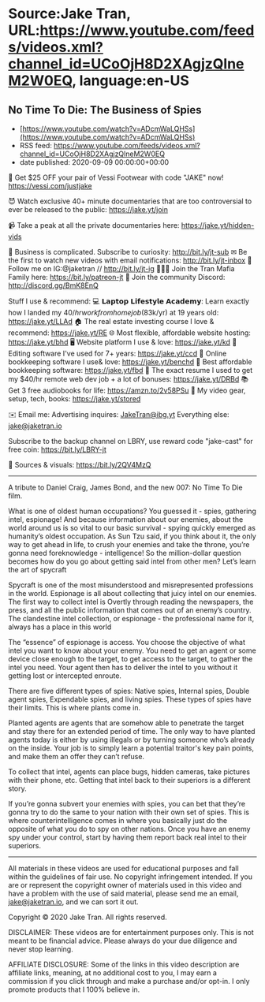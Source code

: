 # Source:Jake Tran, URL:https://www.youtube.com/feeds/videos.xml?channel_id=UCoOjH8D2XAgjzQlneM2W0EQ, language:en-US

## No Time To Die: The Business of Spies
 - [https://www.youtube.com/watch?v=ADcmWaLQHSs](https://www.youtube.com/watch?v=ADcmWaLQHSs)
 - RSS feed: https://www.youtube.com/feeds/videos.xml?channel_id=UCoOjH8D2XAgjzQlneM2W0EQ
 - date published: 2020-09-09 00:00:00+00:00

👞 Get $25 OFF your pair of Vessi Footwear with code "JAKE" now! https://vessi.com/justjake

😈 Watch exclusive 40+ minute documentaries that are too controversial to ever be released to the public: https://jake.yt/join 

📹 Take a peak at all the private documentaries here: https://jake.yt/hidden-vids

🎥 Business is complicated. Subscribe to curiosity: http://bit.ly/jt-sub
✉ Be the first to watch new videos with email notifications: http://bit.ly/jt-inbox
📸 Follow me on IG:@jaketran // http://bit.ly/jt-ig
👨👦👦 Join the Tran Mafia Family here: https://bit.ly/patreon-jt
💬 Join the community Discord: http://discord.gg/BmK8EnQ

Stuff I use & recommend:
💻 𝗟𝗮𝗽𝘁𝗼𝗽 𝗟𝗶𝗳𝗲𝘀𝘁𝘆𝗹𝗲 𝗔𝗰𝗮𝗱𝗲𝗺𝘆: Learn exactly how I landed my $40/hr work from home job ($83k/yr) at 19 years old: https://jake.yt/LLAd
🏠 The real estate investing course I love & recommend: https://jake.yt/RE
🌐 Most flexible, affordable website hosting: https://jake.yt/bhd
🖥️ Website platform I use & love: https://jake.yt/kd
💽 Editing software I've used for 7+ years: https://jake.yt/ccd
📒 Online bookkeeping software I use& love: https://jake.yt/benchd 
🧾 Best affordable bookkeeping software: https://jake.yt/fbd
📜 The exact resume I used to get my $40/hr remote web dev job + a lot of bonuses: https://jake.yt/DRBd
📚 Get 3 free audiobooks for life: https://amzn.to/2v58PSu
🎥 My video gear, setup, tech, books: https://jake.yt/stored

✉️ Email me:
Advertising inquires: JakeTran@ibg.yt
Everything else: jake@jaketran.io

Subscribe to the backup channel on LBRY, use reward code "jake-cast" for free coin: https://bit.ly/LBRY-jt

📰 Sources & visuals: https://bit.ly/2QV4MzQ

-----------------------
A tribute to Daniel Craig, James Bond, and the new 007: No Time To Die film.

What is one of oldest human occupations? You guessed it - spies, gathering intel, espionage! And because information about our enemies, about the world around us is so vital to our basic survival - spying quickly emerged as humanity’s oldest occupation. As Sun Tzu said, if you think about it, the only way to get ahead in life, to crush your enemies and take the throne, you’re gonna need foreknowledge - intelligence! So the million-dollar question becomes how do you go about getting said intel from other men? Let’s learn the art of spycraft

Spycraft is one of the most misunderstood and misrepresented professions in the world. Espionage is all about collecting that juicy intel on our enemies. The first way to collect intel is Overtly through reading the newspapers, the press, and all the public information that comes out of an enemy’s country. The clandestine intel collection, or espionage - the professional name for it, always has a place in this world

The “essence” of espionage is access. You choose the objective of what intel you want to know about your enemy. You need to get an agent or some device close enough to the target, to get access to the target, to gather the intel you need. Your agent then has to deliver the intel to you without it getting lost or intercepted enroute.

There are five different types of spies: Native spies, Internal spies, Double agent spies, Expendable spies, and living spies. These types of spies have their limits. This is where plants come in.

Planted agents are agents that are somehow able to penetrate the target and stay there for an extended period of time. The only way to have planted agents today is either by using illegals or by turning someone who’s already on the inside. Your job is to simply learn a potential traitor's key pain points, and make them an offer they can’t refuse.

To collect that intel, agents can place bugs, hidden cameras, take pictures with their phone, etc. Getting that intel back to their superiors is a different story.

If you’re gonna subvert your enemies with spies, you can bet that they’re gonna try to do the same to your nation with their own set of spies. This is where counterintelligence comes in where you basically just do the opposite of what you do to spy on other nations. Once you have an enemy spy under your control, start by having them report back real intel to their superiors.

-----------------------

All materials in these videos are used for educational purposes and fall within the guidelines of fair use. No copyright infringement intended. If you are or represent the copyright owner of materials used in this video and have a problem with the use of said material, please send me an email, jake@jaketran.io, and we can sort it out.

Copyright © 2020 Jake Tran. All rights reserved.

DISCLAIMER: These videos are for entertainment purposes only. This is not meant to be financial advice. Please always do your due diligence and never stop learning.

AFFILIATE DISCLOSURE: Some of the links in this video description are affiliate links, meaning, at no additional cost to you, I may earn a commission if you click through and make a purchase and/or opt-in. I only promote products that I 100% believe in.

